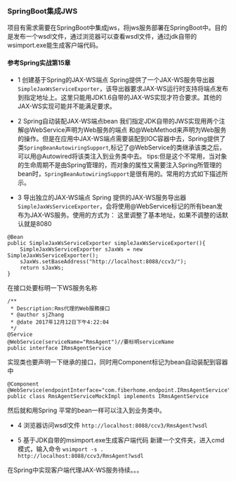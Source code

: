 ### SpringBoot集成JWS
项目有需求需要在SpringBoot中集成jws，将jws服务部署在SpringBoot中。目的是发布一个wsdl文件，通过浏览器可以查看wsdl文件，通过jdk自带的wsimport.exe能生成客户端代码。

#### 参考Spring实战第15章

* 1 创建基于Spring的JAX-WS端点
Spring提供了一个JAX-WS服务导出器<code>SimpleJaxWsServiceExporter</code>，该导出器要求JAX-WS运行时支持将端点发布到指定地址上。这里只能用JDK1.6自带的JAX-WS实现才符合要求。其他的JAX-WS实现可能并不能满足要求。

* 2 Spring自动装配JAX-WS端点bean
我们指定JDK自带的JWS实现用两个注解@WebService声明为Web服务的端点 和@WebMethod来声明为Web服务的操作。但是在应用中JAX-WS端点需要装配到IOC容器中去，Spring提供了类<code>SpringBeanAutowiringSupport</code>,标记了@WebService的类继承该类之后，可以用@Autowired将该类注入到业务类中去。
tips:但是这个不常用，当对象的生命周期不是由Spring管理的，而对象的属性又需要注入Spring所管理的bean时，<code>SpringBeanAutowiringSupport</code>是很有用的。常用的方式如下描述所示。

* 3 导出独立的JAX-WS端点
Spring 提供的JAX-WS服务导出器<code>SimpleJaxWsServiceExporter</code>，会将使用@WebService标记的所有bean发布为JAX-WS服务。使用的方式为：
这里调整了基本地址，如果不调整的话默认就是8080
```
@Bean
public SimpleJaxWsServiceExporter simpleJaxWsServiceExporter(){
    SimpleJaxWsServiceExporter sJaxWs = new SimpleJaxWsServiceExporter();
    sJaxWs.setBaseAddress("http://localhost:8088/ccv3/");
    return sJaxWs;
}
```

在接口处要标明一下WS服务名称
```
/**
 * Description:Rms代理的Web服務接口
 * @author sjZhang
 * @date 2017年12月12日下午4:22:04
 */
@Service
@WebService(serviceName="RmsAgent")//要标明serviceName
public interface IRmsAgentService
```
实现类也要声明一下继承的接口，同时用Component标记为bean自动装配到容器中
```
@Component
@WebService(endpointInterface="com.fiberhome.endpoint.IRmsAgentService")
public class RmsAgentServiceMockImpl implements IRmsAgentService
```

然后就和用Spring 平常的bean一样可以注入到业务类中。

* 4 浏览器访问wsdl文件
<code>http://localhost:8088/ccv3/RmsAgent?wsdl</code>

* 5 基于JDK自带的msimport.exe生成客户端代码
新建一个文件夹，进入cmd模式，输入命令
<code>wsimport -s . http://localhost:8088/ccv3/RmsAgent?wsdl</code>

在Spring中实现客户端代理JAX-WS服务待续。。。
